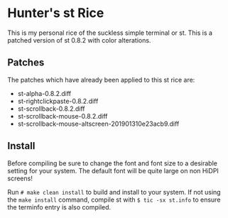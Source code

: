 # Hunter's st Rice

This is my personal rice of the suckless simple terminal or st.  This is a patched version of st 0.8.2 with color alterations.

## Patches

The patches which have already been applied to this st rice are:

* st-alpha-0.8.2.diff
* st-rightclickpaste-0.8.2.diff
* st-scrollback-0.8.2.diff
* st-scrollback-mouse-0.8.2.diff
* st-scrollback-mouse-altscreen-201901310e23acb9.diff



## Install
Before compiling be sure to change the font and font size to a desirable setting for your system. The default font will be quite large on non HiDPI screens!

Run `# make clean install` to build and install to your system. If not using the `make install` command, compile st with `$ tic -sx st.info` to ensure the terminfo entry is also compiled.
